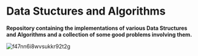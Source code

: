 # Data Stuctures and Algorithms
**Repository containing the implementations of various Data Structures and Algorithms and a collection of some good problems involving them.**

![f47nn6i8wvsukkr92t2g](https://user-images.githubusercontent.com/74519511/129438206-05d00fc0-938b-43db-b9d0-6309ea2dfb88.jpg)
